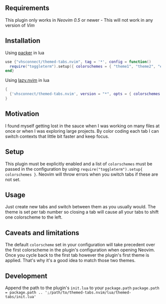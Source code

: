 ## Requirements

This plugin only works in _Neovim 0.5_ or newer - This will not work in any version of _Vim_

## Installation

Using [packer](https://github.com/wbthomason/packer.nvim) in lua

```lua
use {"vhsconnect/themed-tabs.nvim", tag = '*', config = function()
  require("toggleterm").setup({ colorschemes = { "theme1", "theme2", "etc" }})
end}
```

Using [lazy.nvim](https://github.com/folke/lazy.nvim) in lua

```lua
{
  {'vhsconnect/themed-tabs.nvim', version = "*", opts = { colorschemes = { "theme1", "theme2", "etc" }}}
}
```

## Motivation

I found myself getting lost in the sauce when I was working on many files at once or when I was exploring large projects. By color coding each tab I can switch contexts that little bit faster and keep focus.

## Setup

This plugin must be explicitly enabled and a list of `colorschemes` must be passed in the configuration by using `require("toggleterm").setup{ colorschemes }`. Neovim will throw errors when you switch tabs if these are not set.

## Usage

Just create new tabs and switch between them as you usually would. The theme is set per tab number so closing a tab will cause all your tabs to shift one colorscheme to the left.

## Caveats and limitations

The default `colorscheme` set in your configuration will take precedent over the first colorscheme in the plugin's configuration when opening Neovim. Once you cycle back to the first tab however the plugin's first theme is applied. That's why it's a good idea to match those two themes.

## Development

Append the path to the plugin's `init.lua` to your `package.path`
`package.path = package.path .. ';/path/to/themed-tabs.nvim/lua/themed-tabs/init.lua'`
